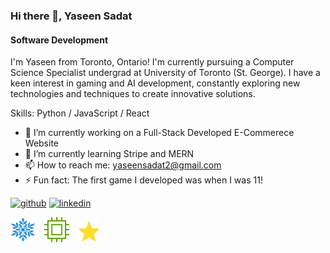 ### Hi there 👋, Yaseen Sadat
#### Software Development
I'm Yaseen from Toronto, Ontario! I'm currently pursuing a Computer Science Specialist undergrad at University of Toronto (St. George). I have a keen interest in gaming and AI development, constantly exploring new technologies and techniques to create innovative solutions.

Skills: Python / JavaScript / React

- 🔭 I’m currently working on a Full-Stack Developed E-Commerece Website  
- 🌱 I’m currently learning Stripe and MERN
- 📫 How to reach me: yaseensadat2@gmail.com 
- ⚡ Fun fact: The first game I developed was when I was 11! 


[<img src='https://cdn.jsdelivr.net/npm/simple-icons@3.0.1/icons/github.svg' alt='github' height='40'>](https://github.com/YaseenSadat)  [<img src='https://cdn.jsdelivr.net/npm/simple-icons@3.0.1/icons/linkedin.svg' alt='linkedin' height='40'>](https://www.linkedin.com/in/yaseen-sadat/)  

<a href='https://archiveprogram.github.com/'><img src='https://raw.githubusercontent.com/acervenky/animated-github-badges/master/assets/acbadge.gif' width='40' height='40'></a> <a href='https://docs.github.com/en/developers'><img src='https://raw.githubusercontent.com/acervenky/animated-github-badges/master/assets/devbadge.gif' width='40' height='40'></a> <a href='https://stars.github.com/'><img src='https://raw.githubusercontent.com/acervenky/animated-github-badges/master/assets/starbadge.gif' width='35' height='35'></a> 

